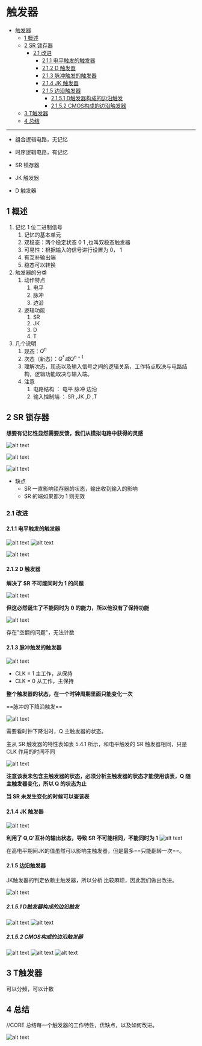 # 触发器

<!-- @import "[TOC]" {cmd="toc" depthFrom=1 depthTo=6 orderedList=false} -->

<!-- code_chunk_output -->

- [触发器](#触发器)
  - [1 概述](#1-概述)
  - [2 SR 锁存器](#2-sr-锁存器)
    - [2.1 改进](#21-改进)
      - [2.1.1 电平触发的触发器](#211-电平触发的触发器)
      - [2.1.2 D 触发器](#212-d-触发器)
      - [2.1.3 脉冲触发的触发器](#213-脉冲触发的触发器)
      - [2.1.4 JK 触发器](#214-jk-触发器)
      - [2.1.5 边沿触发器](#215-边沿触发器)
        - [2.1.5.1 D触发器构成的边沿触发](#2151-d触发器构成的边沿触发)
        - [2.1.5.2 CMOS构成的边沿触发器](#2152-cmos构成的边沿触发器)
  - [3 T触发器](#3-t触发器)
  - [4 总结](#4-总结)

<!-- /code_chunk_output -->

---

- 组合逻辑电路，无记忆
- 时序逻辑电路，有记忆

- SR 锁存器
- JK 触发器
- D 触发器

## 1 概述

1. 记忆 1 位二进制信号
   1. 记忆的基本单元
   2. 双稳态：两个稳定状态 0 1 ,也叫双稳态触发器
   3. 可易性：根据输入的信号进行设置为 0， 1
   4. 有互补输出端
   5. 稳态可以转换
2. 触发器的分类
   1. 动作特点
      1. 电平
      2. 脉冲
      3. 边沿
   2. 逻辑功能
      1. SR
      2. JK
      3. D
      4. T
3. 几个说明
   1. 现态：$Q^n$
   2. 次态（新态）：$Q^*或 Q^{n+1 }$
   3. 理解次态，现态以及输入信号之间的逻辑关系，工作特点取决与电路结构，逻辑功能取决与输入端。
   4. 注意
      1. 电路结构 ： 电平 脉冲 边沿
      2. 输入控制端 ： SR ,JK ,D ,T

## 2 SR 锁存器

**想要有记忆性显然需要反馈，我们从模拟电路中获得的灵感**

![alt text](image.png)

![alt text](image-1.png)

![alt text](image-2.png)

- 缺点
  - SR 一直影响锁存器的状态，输出收到输入的影响
  - SR 的端如果都为 1 则无效

### 2.1 改进

#### 2.1.1 电平触发的触发器

![alt text](image-3.png)
![alt text](image-4.png)

![alt text](image-5.png)

#### 2.1.2 D 触发器

**解决了 SR 不可能同时为 1 的问题**

![alt text](image-6.png)

**但这必然诞生了不能同时为 0 的能力，所以他没有了保持功能**

![alt text](image-7.png)

存在"空翻的问题"，无法计数

#### 2.1.3 脉冲触发的触发器

![alt text](image-8.png)

- CLK = 1 主工作，从保持
- CLK = 0 从工作，主保持

**整个触发器的状态，在一个时钟周期里面只能变化一次**

==脉冲的下降沿触发==

![alt text](image-9.png)

需要看时钟下降沿时，Q 主触发器的状态。

主从 SR 触发器的特性表如表 5.4.1 所示，和电平触发的 SR 触发器相同，只是 CLK 作用的时间不同

![alt text](image-10.png)

**注意该表未包含主触发器的状态，必须分析主触发器的状态才能使用该表，Q 随主触发器变化，所以 Q 的状态为止**

**当 SR 未发生变化的时候可以查该表**

#### 2.1.4 JK 触发器

![alt text](image-11.png)

**利用了 Q,Q'互补的输出状态，导致 SR 不可能相同，不能同时为 1**
![alt text](image-14.png)

在高电平期间JK的值虽然可以影响主触发器，但是最多==只能翻转一次==。

#### 2.1.5 边沿触发器

JK触发器的判定依赖主触发器，所以分析 比较麻烦，因此我们做出改进。

![alt text](image-16.png)

##### 2.1.5.1 D触发器构成的边沿触发

![alt text](image-15.png)
![alt text](image-17.png)

##### 2.1.5.2 CMOS构成的边沿触发器

![alt text](image-18.png)
![alt text](image-19.png)
![alt text](image-20.png)

## 3 T触发器

可以分频，可以计数


## 4 总结

//CORE 总结每一个触发器的工作特性，优缺点，以及如何改进。

![alt text](image-13.png)

